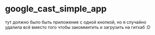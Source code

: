 # google_cast_simple_app

тут должно было быть приложение с одной кнопкой, но
я случайно удалила всё вместо того чтобы закоммитить и загрузить на гитхаб :D
